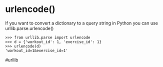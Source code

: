 # urlencode()

If you want to convert a dictionary to a query string in Python you can use urllib.parse.urlencode()

```
>>> from urllib.parse import urlencode
>>> d = {'workout_id': 1, 'exercise_id': 1}
>>> urlencode(d)
'workout_id=1&exercise_id=1'
```

#urllib
